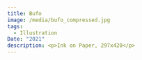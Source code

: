 ```yaml
---
title: Bufo
image: /media/bufo_compressed.jpg
tags:
  - Illustration
Date: "2021"
description: <p>Ink on Paper, 297x420</p>
---
```

